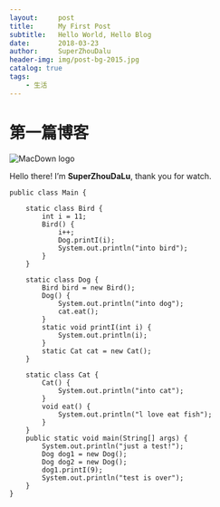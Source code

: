 ```yaml
---
layout:     post
title:      My First Post
subtitle:   Hello World, Hello Blog
date:       2018-03-23
author:     SuperZhouDalu
header-img: img/post-bg-2015.jpg
catalog: true
tags:                              
    - 生活
---
```

# 第一篇博客

![MacDown logo](https://ws3.sinaimg.cn/large/006tKfTcly1fpm1trrqppj30b40gi0t2.jpg)

Hello there! I’m **SuperZhouDaLu**, thank you for watch.

```
public class Main {
 
    static class Bird {
        int i = 11;
        Bird() {
            i++;
            Dog.printI(i);
            System.out.println("into bird");
        }
    }
    
    static class Dog {
        Bird bird = new Bird();
        Dog() {
            System.out.println("into dog");
            cat.eat();
        }
        static void printI(int i) {
            System.out.println(i);
        }
        static Cat cat = new Cat();
    }

    static class Cat {
        Cat() {
            System.out.println("into cat");
        }
        void eat() {
            System.out.println("l love eat fish");
        }
    }
    public static void main(String[] args) {
        System.out.println("just a test!");
        Dog dog1 = new Dog();
        Dog dog2 = new Dog();
        dog1.printI(9);
        System.out.println("test is over");
    }
} 
```